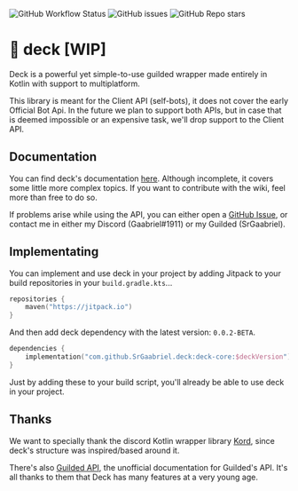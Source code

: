 ![GitHub Workflow Status](https://img.shields.io/github/workflow/status/SrGaabriel/deck/Build)
![GitHub issues](https://img.shields.io/github/issues/SrGaabriel/deck)
![GitHub Repo stars](https://img.shields.io/github/stars/SrGaabriel/deck)

# 🎲 deck [WIP]

Deck is a powerful yet simple-to-use guilded wrapper made entirely in Kotlin with support to multiplatform.

This library is meant for the Client API (self-bots), it does not cover the early Official Bot Api. In the future we plan to support both APIs, but in case that is deemed impossible or an expensive task, we'll drop support to the Client API.

## Documentation

You can find deck's documentation [here](https://github.com/SrGaabriel/deck/wiki). Although incomplete, it covers some little more complex topics. If you want to contribute with the wiki, feel more than free to do so.

If problems arise while using the API, you can either open a [GitHub Issue](https://github.com/SrGaabriel/deck/issues/new), or contact me in either my Discord (Gaabriel#1911) or my Guilded (SrGaabriel).

## Implementating

You can implement and use deck in your project by adding Jitpack to your build repositories in your `build.gradle.kts`...

```kotlin
repositories {
    maven("https://jitpack.io")
}
```

And then add deck dependency with the latest version: `0.0.2-BETA`.

```kotlin
dependencies {
    implementation("com.github.SrGaabriel.deck:deck-core:$deckVersion")
}
```

Just by adding these to your build script, you'll already be able to use deck in your project.

## Thanks

We want to specially thank the discord Kotlin wrapper library [Kord](https://github.com/kordlib/kord), since deck's structure was inspired/based around it.

There's also [Guilded API](https://guildedapi.com/), the unofficial documentation for Guilded's API. It's all thanks to them that Deck has many features at a very young age.